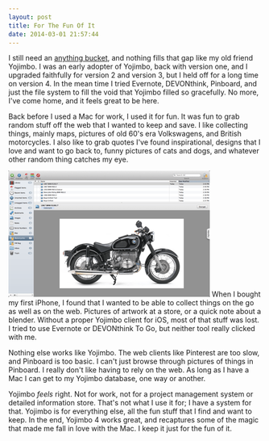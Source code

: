 ```yaml
---
layout: post
title: For The Fun Of It
date: 2014-03-01 21:57:44
---
```



I still need an [anything bucket](http://shawnblanc.net/2009/09/yojimbo-and-anything-buckets/), and nothing fills that gap like my old friend Yojimbo. I was an early adopter of Yojimbo, back with version one, and I upgraded faithfully for version 2 and version 3, but I held off for a long time on version 4. In the mean time I tried Evernote, DEVONthink, Pinboard, and just the file system to fill the void that Yojimbo filled so gracefully. No more, I've come home, and it feels great to be here. 


Back before I used a Mac for work, I used it for fun. It was fun to grab random stuff off the web that I wanted to keep and save. I like collecting things, mainly maps, pictures of old 60's era Volkswagens, and British motorcycles. I also like to grab quotes I've found inspirational, designs that I love and want to go back to, funny pictures of cats and dogs, and whatever other random thing catches my eye. 

 <a href="/media/yojimbo_screen_shot.png"><img src="/media/yojimbo_screen_shot_thumb.png" /></a>
When I bought my first iPhone, I found that I wanted to be able to collect things on the go as well as on the web. Pictures of artwork at a store, or a quick note about a blender. Without a proper Yojimbo client for iOS, most of that stuff was lost. I tried to use Evernote or DEVONthink To Go, but neither tool really clicked with me. 

Nothing else works like Yojimbo. The web clients like Pinterest are too slow, and Pinboard is too basic. I can't just browse through pictures of things in Pinboard. I really don't like having to rely on the web. As long as I have a Mac I can get to my Yojimbo database, one way or another.

Yojimbo *feels* right. Not for work, not for a project management system or detailed information store. That's not what I use it for; I have a system for that. Yojimbo is for everything else, all the fun stuff that I find and want to keep. In the end, Yojimbo 4 works great, and recaptures some of the magic that made me fall in love with the Mac. I keep it just for the fun of it.  

